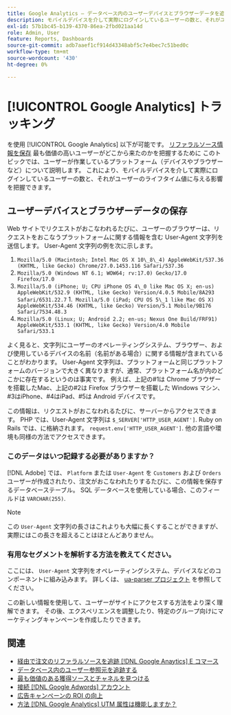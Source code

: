```yaml
---
title: Google Analytics — データベース内のユーザーデバイスとブラウザーデータを追跡します。
description: モバイルデバイスを介して実際にログインしているユーザーの数と、それがユーザーのライフタイム値に与える影響について説明します。
exl-id: 57b1bc45-b139-4370-86ea-2fbd021aa14d
role: Admin, User
feature: Reports, Dashboards
source-git-commit: adb7aaef1cf914d43348abf5c7e4bec7c51bed0c
workflow-type: tm+mt
source-wordcount: '430'
ht-degree: 0%

---
```


# [!UICONTROL Google Analytics] トラッキング

を使用 [!UICONTROL Google Analytics] 以下が可能です。 [リファラルソース情報を保存](../analysis/google-track-user-acq.md) 最も価値の高いユーザーがどこから来たのかを把握するために このトピックでは、ユーザーが作業しているプラットフォーム（デバイスやブラウザーなど）について説明します。 これにより、モバイルデバイスを介して実際にログインしているユーザーの数と、それがユーザーのライフタイム値に与える影響を把握できます。

## ユーザーデバイスとブラウザーデータの保存

Web サイトでリクエストがおこなわれるたびに、ユーザーのブラウザーは、リクエストをおこなうプラットフォームに関する情報を含む User-Agent 文字列を送信します。 User-Agent 文字列の例を次に示します。

1. `Mozilla/5.0 (Macintosh; Intel Mac OS X 10\_8\_4) AppleWebKit/537.36 (KHTML, like Gecko) Chrome/27.0.1453.116 Safari/537.36`
1. `Mozilla/5.0 (Windows NT 6.1; WOW64; rv:17.0) Gecko/17.0 Firefox/17.0`
1. `Mozilla/5.0 (iPhone; U; CPU iPhone OS 4\_0 like Mac OS X; en-us) AppleWebKit/532.9 (KHTML, like Gecko) Version/4.0.5 Mobile/8A293 Safari/6531.22.7`
1.` Mozilla/5.0 (iPad; CPU OS 5\_1 like Mac OS X) AppleWebKit/534.46 (KHTML, like Gecko) Version/5.1 Mobile/9B176 Safari/7534.48.3`
1. `Mozilla/5.0 (Linux; U; Android 2.2; en-us; Nexus One Build/FRF91) AppleWebKit/533.1 (KHTML, like Gecko) Version/4.0 Mobile Safari/533.1`

よく見ると、文字列にユーザーのオペレーティングシステム、ブラウザー、および使用しているデバイスの名前（名前がある場合）に関する情報が含まれていることがわかります。 User-Agent 文字列は、プラットフォームと同じプラットフォームのバージョンで大きく異なりますが、通常、プラットフォーム名が内のどこかに存在するというのは事実です。 例えば、上記の#1は Chrome ブラウザーを搭載したMac、上記の#2は Firefox ブラウザーを搭載した Windows マシン、#3はiPhone、#4はiPad、#5は Android デバイスです。

この情報は、リクエストがおこなわれるたびに、サーバーからアクセスできます。 PHP では、User-Agent 文字列は `$_SERVER['HTTP_USER_AGENT']`. Ruby on Rails では、に格納されます。 `request.env['HTTP_USER_AGENT']`. 他の言語や環境も同様の方法でアクセスできます。

### このデータはいつ記録する必要がありますか？

[!DNL Adobe] では、 `Platform` または `User-Agent` を `Customers` および `Orders` ユーザーが作成されたり、注文がおこなわれたりするたびに、この情報を保存するデータベーステーブル。 SQL データベースを使用している場合、このフィールドは `VARCHAR(255)`. 

>[!NOTE]
>
>この `User-Agent` 文字列の長さはこれよりも大幅に長くすることができますが、実際にはこの長さを超えることはほとんどありません。

### 有用なセグメントを解析する方法を教えてください。

ここには、 `User-Agent` 文字列をオペレーティングシステム、デバイスなどのコンポーネントに組み込みます。 詳しくは、 [ua-parser プロジェクト](https://github.com/tobie/ua-parser) を参照してください。

この新しい情報を使用して、ユーザーがサイトにアクセスする方法をより深く理解できます。 その後、エクスペリエンスを調整したり、特定のグループ向けにマーケティングキャンペーンを作成したりできます。

## 関連

* [経由で注文のリファラルソースを追跡 [!DNL Google Anaytics] E コマース](../importing-data/integrations/google-ecommerce.md)
* [データベース内のユーザー参照元を追跡する](../analysis/google-track-user-acq.md)
* [最も価値のある獲得ソースとチャネルを見つける](../analysis/most-value-source-channel.md)
* [接続 [!DNL Google Adwords] アカウント](../importing-data/integrations/google-adwords.md)
* [広告キャンペーンの ROI の向上](../analysis/roi-ad-camp.md)
* [方法 [!DNL Google Analytics] UTM 属性は機能しますか？](../analysis/utm-attributes.md)
